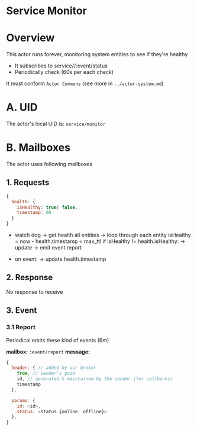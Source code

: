 Service Monitor
===================

# Overview
This actor runs forever, monitoring system entities to see if they're healthy
- It subscribes to service/<id>/:event/status
- Periodically check (60s per each check)

It must conform `Actor Commons` (see more in `../actor-system.md`)

# A. UID
The actor's local UID is: `service/monitor`

# B. Mailboxes
The actor uses following mailboxes

## 1. Requests

```js
{
  health: {
    isHealthy: true| false,
    timestamp: 00
  }
}
```

- watch dog 
  -> get health all entities 
  -> loop through each entity
      isHealthy = now - health.timestamp < max_ttl
      if isHealthy != health.isHealthy:
        -> update
        -> emit event report


- on event:
  -> update health.timestamp

## 2. Response
No response to receive

## 3. Event
### 3.1 Report
Periodical emits these kind of events (6m)

**mailbox:** `:event/report`
**message:**

```javascript
{
  header: { // added by our broker
    from, // sender's guid
    id, // generated & maintained by the sender (for callbacks)
    timestamp
  },

  params: {
    id: <id>, 
    status: <status.{online, offline}>
  },
}
```
